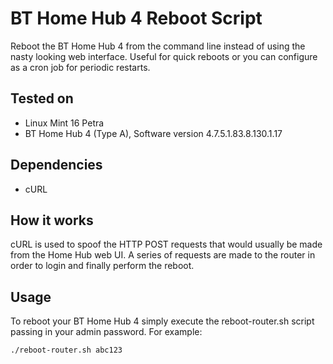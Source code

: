 BT Home Hub 4 Reboot Script
==========================

Reboot the BT Home Hub 4 from the command line instead of using the nasty looking web interface. Useful for quick reboots or you can configure as a cron job for periodic restarts.

## Tested on
* Linux Mint 16 Petra
* BT Home Hub 4 (Type A), Software version 4.7.5.1.83.8.130.1.17 

## Dependencies
* cURL

## How it works
cURL is used to spoof the HTTP POST requests that would usually be made from the Home Hub web UI. A series of requests are made to the router in order to login and finally perform the reboot.

## Usage
To reboot your BT Home Hub 4 simply execute the reboot-router.sh script passing in your admin password. For example:

```bash
./reboot-router.sh abc123
```
